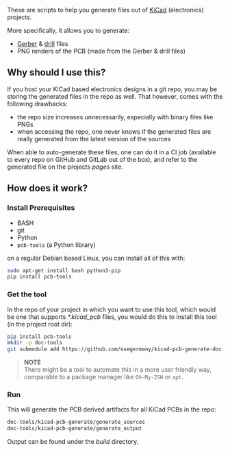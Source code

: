 These are scripts to help you generate files
out of [KiCad](https://kicad-pcb.org/) (electronics) projects.

More specifically, it allows you to generate:

* [Gerber](https://en.wikipedia.org/wiki/Gerber_format)
  & [drill](https://en.wikipedia.org/wiki/PCB_NC_formats) files
* PNG renders of the PCB (made from the Gerber & drill files)

## Why should I use this?

If you host your KiCad based electronics designs in a git repo,
you may be storing the generated files in the repo as well.
That however, comes with the following drawbacks:

* the repo size increases unnecessarily,
  especially with binary files like PNGs
* when accessing the repo,
  one never knows if the generated files
  are really generated from the latest version of the sources

When able to auto-generate these files,
one can do it in a CI job
(available to every repo on GitHub and GitLab out of the box),
and refer to the generated file on the projects *pages* site.

## How does it work?

### Install Prerequisites

* BASH
* git
* Python
* `pcb-tools` (a Python library)

on a regular Debian based Linux,
you can install all of this with:

```bash
sudo apt-get install bash python3-pip
pip install pcb-tools
```

### Get the tool

In the repo of your project in which you want to use this tool,
which would be one that supports *\*.kicad_pcb* files,
you would do this to install this tool (in the project root dir):

```bash
pip install pcb-tools
mkdir -p doc-tools
git submodule add https://github.com/osegermany/kicad-pcb-generate-doc-tool.git doc-tools/kicad-pcb-generate
```

> **NOTE**\
> There might be a tool to automate this in a more user friendly way,
> comparable to a package manager like `Oh-My-ZSH` or `apt`.

### Run

This will generate the PCB derived artifacts for all KiCad PCBs in the repo:

```bash
doc-tools/kicad-pcb-generate/generate_sources
doc-tools/kicad-pcb-generate/generate_output
```

Output can be found under the *build* directory.
